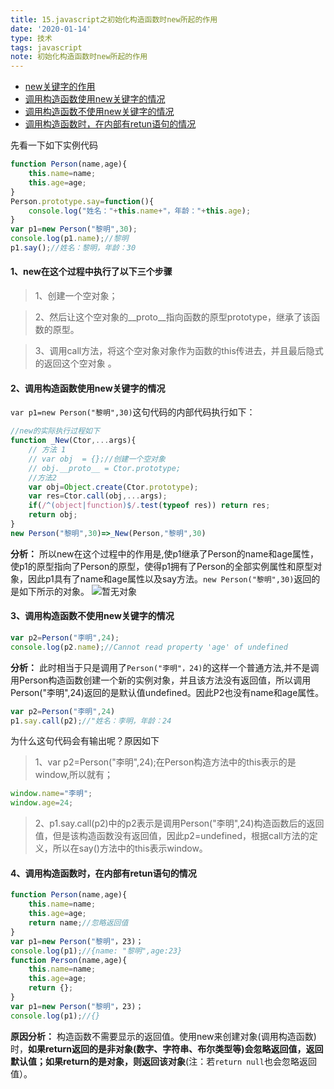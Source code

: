```yaml
---
title: 15.javascript之初始化构造函数时new所起的作用
date: '2020-01-14'
type: 技术
tags: javascript
note: 初始化构造函数时new所起的作用
---
```

<ul>
    <li><a href="#new">new关键字的作用</a></li>
    <li><a href="#useNew">调用构造函数使用new关键字的情况</a></li>
    <li><a href="#noNew">调用构造函数不使用new关键字的情况</a></li>
    <li><a href="#return">调用构造函数时，在内部有retun语句的情况</a></li>
</ul>

先看一下如下实例代码
```javascript
function Person(name,age){
    this.name=name;
    this.age=age;
}
Person.prototype.say=function(){
    console.log("姓名："+this.name+"，年龄："+this.age);				
}
var p1=new Person("黎明",30);
console.log(p1.name);//黎明
p1.say();//姓名：黎明，年龄：30
```

<h4><span id="new">1、new在这个过程中执行了以下三个步骤</span></h4>

> 1、创建一个空对象；  

> 2、然后让这个空对象的__proto__指向函数的原型prototype，继承了该函数的原型。   

> 3、调用call方法，将这个空对象对象作为函数的this传进去，并且最后隐式的返回这个空对象 。

<h4><span id="useNew">2、调用构造函数使用new关键字的情况</span></h4>

`var p1=new Person("黎明",30)`这句代码的内部代码执行如下： 

```js
//new的实际执行过程如下
function _New(Ctor,...args){
    // 方法 1
    // var obj  = {};//创建一个空对象 
    // obj.__proto__ = Ctor.prototype;   
    //方法2 
    var obj=Object.create(Ctor.prototype);
    var res=Ctor.call(obj,...args);
    if(/^(object|function)$/.test(typeof res)) return res;
    return obj;
}
new Person("黎明",30)=>_New(Person,"黎明",30)

```
**分析：** 所以new在这个过程中的作用是,使p1继承了Person的name和age属性，使p1的原型指向了Person的原型，使得p1拥有了Person的全部实例属性和原型对象，因此p1具有了name和age属性以及say方法。`new Person("黎明",30)`返回的是如下所示的对象。
<img src="https://user-gold-cdn.xitu.io/2019/4/5/169ed224f2de8e81?w=452&h=191&f=png&s=14037" alt="暂无对象">

<h4><span id="noNew">3、调用构造函数不使用new关键字的情况</span></h4>

```javascript	
var p2=Person("李明",24);
console.log(p2.name);//Cannot read property 'age' of undefined
```
**分析：** 此时相当于只是调用了`Person("李明"，24)`的这样一个普通方法,并不是调用Person构造函数创建一个新的实例对象，并且该方法没有返回值，所以调用Person("李明",24)返回的是默认值undefined。因此P2也没有name和age属性。

```javascript
var p2=Person("李明",24)
p1.say.call(p2);//"姓名：李明，年龄：24
```
为什么这句代码会有输出呢？原因如下    
>1、var p2=Person("李明",24);在Person构造方法中的this表示的是window,所以就有；

```javascript    
window.name="李明";
window.age=24;
```
>2、p1.say.call(p2)中的p2表示是调用Person("李明",24)构造函数后的返回值，但是该构造函数没有返回值，因此p2=undefined，根据call方法的定义，所以在say()方法中的this表示window。

<h4><span id="return">4、调用构造函数时，在内部有retun语句的情况</span></h4>

```javascript	 
function Person(name,age){
	this.name=name;
	this.age=age;
	return name;//忽略返回值
}
var p1=new Person("黎明"，23)；
console.log(p1);//{name: "黎明",age:23}
function Person(name,age){
	this.name=name;
	this.age=age;
	return {};
}
var p1=new Person("黎明"，23)；
console.log(p1);//{}
```
**原因分析：** 构造函数不需要显示的返回值。使用new来创建对象(调用构造函数)时，**如果return返回的是非对象(数字、字符串、布尔类型等)会忽略返回值，返回默认值；如果return的是对象，则返回该对象**(注：若`return null`也会忽略返回值）。
<Valine></Valine>